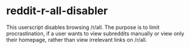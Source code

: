 reddit-r-all-disabler
=====================

This userscript disables browsing /r/all. The purpose is to limit procrastination, if a user wants to view subreddits manually or view only their homepage, rather than view irrelevant links on /r/all.
